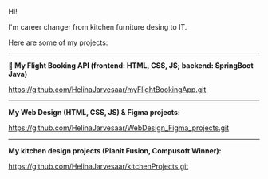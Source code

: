 Hi! 

I'm career changer from kitchen furniture desing to IT.

Here are some of my projects:

___
**🛫  My Flight Booking API (frontend: HTML, CSS, JS; backend: SpringBoot Java)**

https://github.com/HelinaJarvesaar/myFlightBookingApp.git

___
**My Web Design (HTML, CSS, JS) & Figma projects:**

https://github.com/HelinaJarvesaar/WebDesign_Figma_projects.git

___
**My kitchen design projects (Planit Fusion, Compusoft Winner):**

https://github.com/HelinaJarvesaar/kitchenProjects.git


<!---
HelinaJarvesaar/HelinaJarvesaar is a ✨ special ✨ repository because its `README.md` (this file) appears on your GitHub profile.
You can click the Preview link to take a look at your changes.
--->
